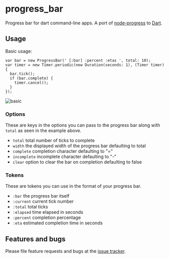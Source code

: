 # progress_bar

Progress bar for dart command-line apps. A port of [node-progress][nodeprogress] to [Dart][darthome].

## Usage

Basic usage:

    var bar = new ProgressBar(' [:bar] :percent :etas ', total: 10);
    var timer = new Timer.periodic(new Duration(seconds: 1), (Timer timer) {
      bar.tick();
      if (bar.complete) {
        timer.cancel();
      }
    });

![basic](https://raw.github.com/jarontai/progress_bar/master/example/progress_bar_basic.gif)

### Options

These are keys in the options you can pass to the progress bar along with
`total` as seen in the example above.

- `total` total number of ticks to complete
- `width` the displayed width of the progress bar defaulting to total
- `complete` completion character defaulting to "="
- `incomplete` incomplete character defaulting to "-"
- `clear` option to clear the bar on completion defaulting to false

### Tokens

These are tokens you can use in the format of your progress bar.

- `:bar` the progress bar itself
- `:current` current tick number
- `:total` total ticks
- `:elapsed` time elapsed in seconds
- `:percent` completion percentage
- `:eta` estimated completion time in seconds

## Features and bugs

Please file feature requests and bugs at the [issue tracker][tracker].

[tracker]: https://github.com/jarontai/progress_bar/issues
[nodeprogress]: https://github.com/tj/node-progress
[darthome]: https://www.dartlang.org/
